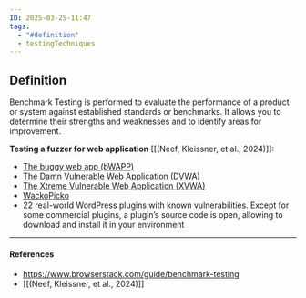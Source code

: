 ```yaml
---
ID: 2025-03-25-11:47
tags:
  - "#definition"
  - testingTechniques
---
```

## Definition

Benchmark Testing is performed to evaluate the performance of a product or system against established standards or benchmarks. It allows you to determine their strengths and weaknesses and to identify areas for improvement.

**Testing a fuzzer for web application** [[(Neef, Kleissner, et al., 2024)]]:
- [The buggy web app (bWAPP)](http://www.itsecgames.com/)
- [The Damn Vulnerable Web Application (DVWA)](https://github.com/digininja/DVWA)
- [The Xtreme Vulnerable Web Application (XVWA)](https://www.vulnhub.com/entry/xtreme-vulnerable-web-application-xvwa-1,209/)
- [WackoPicko](https://github.com/adamdoupe/WackoPicko)
- 22 real-world WordPress plugins with known vulnerabilities. Except for some commercial plugins, a plugin’s source code is open, allowing to download and install it in your environment

---
#### References
- https://www.browserstack.com/guide/benchmark-testing
- [[(Neef, Kleissner, et al., 2024)]]